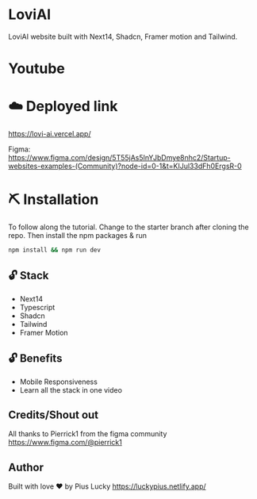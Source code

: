 # LoviAI
LoviAI website built with Next14, Shadcn, Framer motion and Tailwind.


# Youtube


# ☁️ Deployed link
https://lovi-ai.vercel.app/

Figma:  
https://www.figma.com/design/5T55jAs5InYJbDmye8nhc2/Startup-websites-examples-(Community)?node-id=0-1&t=KIJul33dFh0ErgsR-0


# ⛏️ Installation
To follow along the tutorial. Change to the starter branch  after cloning the repo.
Then install the npm packages & run
```bash
npm install && npm run dev
```


## 🔓 Stack
- Next14
- Typescript
- Shadcn
- Tailwind
- Framer Motion

## 🔓 Benefits
- Mobile Responsiveness
- Learn all the stack in one video


## Credits/Shout out
All thanks to Pierrick1 from the figma community
https://www.figma.com/@pierrick1


## Author
Built with love ❤️ by Pius Lucky https://luckypius.netlify.app/

